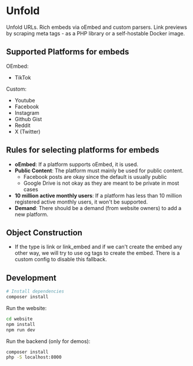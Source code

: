 # Unfold

Unfold URLs. Rich embeds via oEmbed and custom parsers. Link previews by scraping meta tags - as a PHP library or a
self-hostable Docker image.

## Supported Platforms for embeds

OEmbed:

-   TikTok

Custom:

-   Youtube
-   Facebook
-   Instagram
-   Github Gist
-   Reddit
-   X (Twitter)

<!--
Coming soon:
- Google Maps
- Rumble
- Vimeo
 -->

## Rules for selecting platforms for embeds

-   **oEmbed**: If a platform supports oEmbed, it is used.
-   **Public Content**: The platform must mainly be used for public content.
    -   Facebook posts are okay since the default is usually public
    -   Google Drive is not okay as they are meant to be private in most cases
-   **10 million active monthly users**: If a platform has less than 10 million registered active monthly users, it won't
    be supported.
-   **Demand**: There should be a demand (from website owners) to add a new platform.

## Object Construction

-   If the type is link or link_embed and if we can't create the embed any other way, we will try to use og tags to create
    the embed. There is a custom config to disable this fallback.

## Development

```bash
# Install dependencies
composer install
```

Run the website:

```bash
cd website
npm install
npm run dev
```

Run the backend (only for demos):

```bash
composer install
php -S localhost:8000
```
